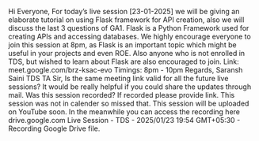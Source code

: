 Hi Everyone, For today’s live session [23-01-2025] we will be giving an elaborate tutorial on using Flask framework for API creation, also we will discuss the last 3 questions of GA1. Flask is a Python Framework used for creating APIs and accessing databases. We highly encourage everyone to join this session at 8pm, as Flask is an important topic which might be useful in your projects and even ROE. Also anyone who is not enrolled in TDS, but wished to learn about Flask are also encouraged to join. Link: meet.google.com/brz-ksac-evo Timings: 8pm - 10pm Regards, Saransh Saini TDS TA
Sir, Is the same meeting link valid for all the  future live sessions? It would be really helpful if you could share the updates through mail.
Was this session recorded? If recorded please provide link. This session was not in calender so missed that.
This session will be uploaded on YouTube soon. In the meanwhile you can access the recording here drive.google.com Live Session - TDS - 2025/01/23 19:54 GMT+05:30 - Recording Google Drive file.
